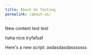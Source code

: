 ```yaml
---
title: About Us Testing
permalink: /about-us/
---
```





New content test test

haha nice tryfafsaf

Here's a new script:
asdasdasdasssssss